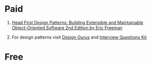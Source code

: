 # Paid
1. [Head First Design Patterns: Building Extensible and Maintainable Object-Oriented Software 2nd Edition by Eric Freeman](https://amzn.to/44eAOK4)

2. For design patterns visit [Design Gurus](https://www.designgurus.io/?aff=eh44u9) and [Interview Questions Kit](https://www.designgurus.io/course/grokking-the-coding-interview?aff=eh44u9)

# Free

